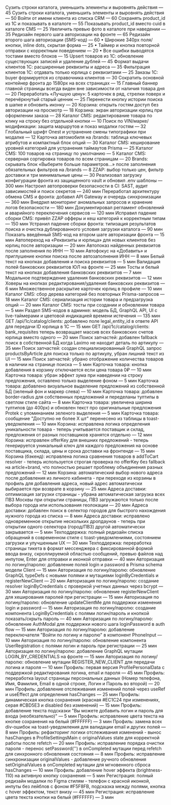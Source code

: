Сузить строки каталога, уменьшить элементы и выровнять действия — 45
Сузить строки каталога, уменьшить элементы и выровнять действия — 50
Войти от имени клиента из списка CRM — 60
Сохранять product_id из 1С и показывать в каталоге — 55
Показывать product_id вместо cuid в каталоге CMS — 25
Увеличить превью фото в каталоге при наведении — 35
Редизайн первого шага авторизации на фронте — 65
Редизайн второго шага авторизации (SMS-код) — 60
• Широкие 340px поля/кнопки, inline dots, скрытая форма — 25
• Таймер и кнопка повторной отправки с корректным поведением — 20
• Все ошибки выводятся тостами вместо блоков — 15
Upsert товаров из 1С: обновление существующих записей и удаление дублей — 45
Формат выдачи клиентов 1С: расширенные реквизиты и адреса — 35
Фильтрация клиентов 1С: отдавать только юрлица с реквизитами — 25
Заказы 1С: buyer формируется из справочника клиентов — 30
Сократить основной контейнер фронта до 1580px на всех страницах — 15
Главный баннер главной страницы всегда виден вне зависимости от наличия товара дня — 20
Переработать «Лучшую цену»: 5 карточек в ряд, стрелки поверх и перечёркнутый старый ценник — 25
Перенести кнопку истории поиска в шапке и обновить иконку — 20
Корзина: открыть гостям доступ без авторизации на просмотр — 18
Корзина: экран авторизации юрлиц при оформлении заказа — 28
Каталог CMS: редактирование товара по клику на строку без отдельной кнопки — 10
Поиск по VIN/марке/модификации: защита маршрутов и показ модалки гостям — 32
Глобальный шрифт Onest и устранение смены типографики при модалке — 12
Карточка автомобиля на /brands: таблица ключевых атрибутов и компактный блок опций — 30
Каталог CMS: кеширование уровней категорий для устранения таймаутов Prisma — 25
Каталог CMS: 100 товаров на страницу по умолчанию — 5
Каталог CMS: серверная сортировка товаров по всем страницам — 20
Brands: скрывать блок «Выберите больше параметров…» после заполнения обязательных фильтров на /brands — 8
ZZAP: выбор только цен, фильтр доставки и три минимальные цены — 30
Реализовал загрузку конфигурации фронта из защищенного vault и обновил .env шаблоны — 300 мин
Настроил автопроверки безопасности в CI: SAST, аудит зависимостей и поиск секретов — 240 мин
Переработал архитектуру обмена CMS и фронта: добавил API Gateway и очередь синхронизации — 360 мин
Внедрил мониторинг аномальных запросов и хранение логов безопасности — 180 мин
Документировал регламент обновлений и аварийного переключения сервисов — 120 мин
Исправил падение сборки CMS: привёл ZZAP офферы и кеш категорий к корректным типам — 150 мин
Устранил падение сборки фронта: типизация результатов поиска и очистка дублированного условия загрузки каталога — 90 мин
Показать введённый SMS-код на втором шаге авторизации фронта — 15 мин
Автопереход на «Реквизиты и юрлица» для новых клиентов без юрлиц после авторизации — 20 мин
Автопоказ найденных реквизитов после заполнения по ИНН — 10 мин
Автофокус на «Добавить» и приглушение кнопки поиска после автозаполнения ИНН — 8 мин
Белый текст на кнопках добавления и поиска реквизитов — 5 мин
Валидация полей банковских реквизитов ЮЛ на фронте — 25 мин
Тосты и белый текст на кнопках добавления банковских реквизитов — 7 мин
Модальное подтверждение удаления банковских реквизитов — 12 мин
Ховеры на кнопках редактирования/удаления банковских реквизитов — 6 мин
Множественное раскрытие карточек юрлиц в профиле — 10 мин
Каталог CMS: сбор дерева категорий без повторных Prisma-запросов — 18 мин
Каталог CMS: сериализация истории товара и предзагрузка опций — 20 мин
Каталог CMS: тосты при создании и обновлении товара — 5 мин
Раздел SMS-кодов в админке: модель БД, GraphQL API, UI с live-таймерами и цветовой индикацией времени истечения — 135 мин
GET /api/1c/catalog/clients: добавлено поле legal_entity_id в ответе API для передачи ID юрлица в 1С — 15 мин
GET /api/1c/catalog/clients: bank_requisites теперь возвращает массив всех банковских счетов юрлица вместо одного — 20 мин
Поиск запчастей: добавлен fallback поиск в собственной БД когда Laximo не находит деталь по артикулу — 35 мин
Поиск запчастей: создан специализированный GraphQL запрос productsByArticle для поиска только по артикулу, убран лишний текст из UI — 15 мин
Поиск запчастей: убрано отображение количества товаров в наличии на странице поиска — 5 мин
Карточка товара: кнопка добавления в корзину отключается если цена товара 0₽ — 10 мин
Карточка товара: убран эффект зума при наведении на строку предложения, оставлено только выделение фоном — 5 мин
Карточка товара: добавлено визуальное выделение предложений из собственной БД (зеленый фон и маркер слева) — 10 мин
Карточка товара: добавлен border-radius для собственных предложений и переделаны тултипы в светлом стиле сайта — 8 мин
Карточка товара: увеличена ширина тултипов (до 400px) и обновлен текст про оригинальные предложения Protek с упоминанием зеленого выделения — 5 мин
Карточка товара: сообщение "Доступно не более X шт" перенесено из таблицы в toast-уведомления — 10 мин
Корзина: исправлена логика определения уникальности товара - теперь учитывается поставщик и склад, предложения от разных поставщиков хранятся отдельно — 12 мин
Корзина: исправлен offerKey для внешних предложений - теперь генерируется уникальный ключ для каждого предложения на основе поставщика, склада, цены и срока доставки на фронтенде — 15 мин
Корзина (бэкенд): исправлена логика сравнения товаров в addToCart resolver - теперь используется строгая проверка по offerKey без fallback на article+brand, что полностью решает проблему объединения разных предложений — 12 мин
Корзина: автоматический выбор нового адреса после добавления из личного кабинета - при переходе из корзины в профиль для добавления адреса, новый адрес автоматически выбирается при возврате в корзину — 25 мин
Адреса доставки: оптимизация загрузки страницы - убрана автоматическая загрузка всех ПВЗ Москвы при открытии страницы, ПВЗ загружаются только после выбора города или использования геолокации — 20 мин
Адреса доставки: добавлен поиск в селектор городов для быстрого нахождения нужного города из списка — 8 мин
Адреса доставки: исправлено одновременное открытие нескольких дропдаунов - теперь при открытии одного селектора (город/ПВЗ) другой автоматически закрывается — 5 мин
Техподдержка: полный редизайн списка обращений в современном стиле с toast-уведомлениями, состоянием загрузки и улучшенным UX — 30 мин
Техподдержка: переработка страницы тикета в формат мессенджера с фиксированной формой ввода внизу, скроллируемой областью сообщений, превью файлов над инпутом, Enter для отправки и иконкой отправки — 40 мин
Авторизация по логину/паролю: добавление полей login и password в Prisma schema модели Client — 15 мин
Авторизация по логину/паролю: обновление GraphQL typeDefs с новыми полями и мутациями loginByCredentials и registerNewClient — 20 мин
Авторизация по логину/паролю: создание resolver loginByCredentials с проверкой учетных данных через bcrypt — 30 мин
Авторизация по логину/паролю: обновление registerNewClient для хеширования паролей при регистрации — 15 мин
Авторизация по логину/паролю: обновление updateClientMe для поддержки изменения login и password — 15 мин
Авторизация по логину/паролю: создание компонента LoginByCredentials с полями логин/пароль и кнопкой показать/скрыть пароль — 40 мин
Авторизация по логину/паролю: обновление AuthModal для поддержки нового шага loginPassword в auth flow — 15 мин
Авторизация по логину/паролю: добавление переключателя "Войти по логину и паролю" в компонент PhoneInput — 10 мин
Авторизация по логину/паролю: обновление компонента UserRegistration с полями логин и пароль при регистрации — 25 мин
Авторизация по логину/паролю: добавление GraphQL мутации LOGIN_BY_CREDENTIALS на фронте — 15 мин
Авторизация по логину/паролю: обновление мутации REGISTER_NEW_CLIENT для передачи логина и пароля — 10 мин
Профиль: первая версия ProfilePersonalData с поддержкой редактирования логина, email и пароля — 45 мин
Профиль: переработка layout страницы персональных данных (Номер телефона, Имя, Фамилия, Email в одной строке, Логин и Пароль во второй) — 20 мин
Профиль: добавление отслеживания изменений полей через useRef и useEffect для определения hasChanges — 25 мин
Профиль: динамическая кнопка сохранения (красная #EC1C24 при изменениях, серая #CBD5E3 и disabled без изменений) — 15 мин
Профиль: добавление текста подсказки "Вы можете добавить логин и пароль для входа (необязательно)" — 5 мин
Профиль: исправление цвета текста на кнопке сохранения на белый (#FFFFFF) — 3 мин
Профиль: замена всех div-ошибок на toast-уведомления для валидации email и других полей — 8 мин
Профиль: рефакторинг логики отслеживания изменений - вынос hasChanges в ProfileSettingsMain с originalValues state для корректной работы после refetch — 20 мин
Профиль: исправление порядка очистки пароля - перенос setPassword('') в onCompleted мутации перед refetch для синхронного обновления состояния — 8 мин
Профиль: исправление синхронизации originalValues - добавление ручного обновления setOriginalValues в onCompleted мутации для мгновенного сброса hasChanges — 10 мин
Профиль: добавление hover эффекта (brightness-110) на активную кнопку сохранения — 5 мин
Регистрация: полный редизайн модалки по Figma стилям - телефон с красной иконкой, инпуты без лейблов с фоном #F5F8FB, подсказка между полями, кнопка с hover эффектом, текст внизу — 45 мин
Регистрация: исправление цвета текста кнопки на белый (#FFFFFF) — 3 мин
